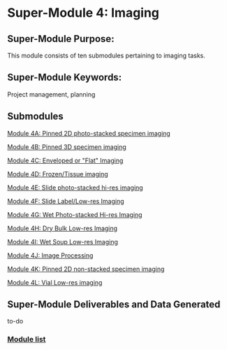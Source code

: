 # Super-Module 4: Imaging

## Super-Module Purpose:
This module consists of ten submodules pertaining to imaging tasks.

## Super-Module Keywords:
Project management, planning

## Submodules
[Module 4A: Pinned 2D photo-stacked specimen imaging](module_4A.md)

[Module 4B: Pinned 3D specimen imaging](module_4B.md)

[Module 4C: Enveloped or "Flat" Imaging](module_4C.md)

[Module 4D: Frozen/Tissue imaging](module_4D.md)

[Module 4E: Slide photo-stacked hi-res imaging](module_4E.md)

[Module 4F: Slide Label/Low-res Imaging](module_4F.md)

[Module 4G: Wet Photo-stacked Hi-res Imaging](module_4G.md)

[Module 4H: Dry Bulk Low-res Imaging](module_4H.md)

[Module 4I: Wet Soup Low-res Imaging](module_4I.md)

[Module 4J: Image Processing](module_4J.md)

[Module 4K: Pinned 2D non-stacked specimen imaging](module_4K.md)

[Module 4L: Vial Low-res imaging]()

## Super-Module Deliverables and Data Generated
to-do

### [Module list](https://entcollnet.github.io/BugFlow/modules/)
